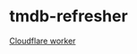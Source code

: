 # tmdb-refresher

[Cloudflare worker](https://dash.cloudflare.com/9bfdb755def60e50760e33036c6f1624/workers/services/view/watch-tmdb-refresher/production)
